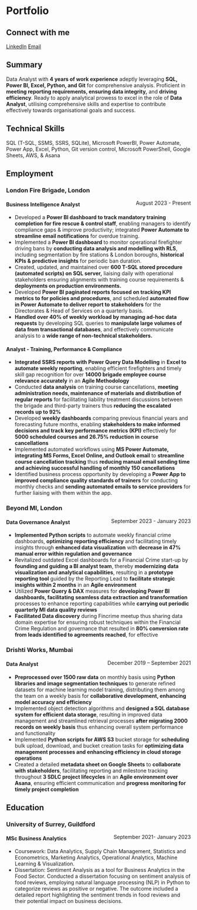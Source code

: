 # Portfolio
## Connect with me
[LinkedIn](https://www.linkedin.com/in/joshua-fernandes-a31957178/)
[Email](mailto:joshrf98@yahoo.co.in)
## Summary
Data Analyst with **4 years of work experience** adeptly leveraging **SQL, Power
BI, Excel, Python, and Git** for comprehensive analysis. Proficient in **meeting reporting requirements,
ensuring data integrity,** and **driving efficiency**. Ready to apply analytical prowess to excel in
the role of **Data Analyst**, utilising comprehensive skills and expertise
to contribute effectively towards organisational goals and success.

## Technical Skills
SQL (T-SQL, SSMS, SSRS, SQLite), Microsoft PowerBI, Power Automate, Power App, Excel, Python, Git version control, Microsoft PowerShell,
Google Sheets, AWS, & Asana

## Employment
### London Fire Brigade, London 
<span style="float: right;">August 2023 - Present</span>
#### Business Intelligence Analyst
-	Developed a **Power BI dashboard to track mandatory training completion for fire rescue & control staff**, enabling managers to identify compliance gaps & improve productivity; integrated **Power Automate to streamline email notifications** for overdue training.
-	Implemented a **Power BI dashboard** to monitor operational firefighter driving bans by **conducting data analysis and modelling with RLS**, including segmentation by fire stations & London boroughs, **historical KPIs & predictive insights** for periodic ban duration.
-	Created, updated, and maintained over **600 T-SQL stored procedure (automated scripts) on SQL server,** liaising daily with operational stakeholders ensuring alignments with training course requirements & **deployments on production environments.**
-	Developed **Power BI paginated reports focused on tracking KPI metrics to for policies and procedures**, and scheduled **automated flow in Power Automate to deliver report to stakeholders** for the Directorates & Head of Services on a quarterly basis.
-	**Handled over 40% of weekly workload by managing ad-hoc data requests** by developing SQL queries to **manipulate large volumes of data from transactional databases**, and effectively communicate analysis to a **wide range of non-technical stakeholders.**

#### Analyst - Training, Performance & Compliance
- **Integrated SSRS reports with Power Query Data Modelling** in **Excel to automate weekly 
reporting**, enabling efficient firefighters and timely skill gap recognition
for over **14000 brigade employee course relevance accurately** in an **Agile Methodology**
- Conducted **data analysis** on training course cancellations, **meeting administration needs,
maintenance of materials and distribution of regular reports** for facilitating liability
treatment discussions between the brigade and third-party trainers thus **reducing the
escalated records up to 92%**
- Developed **weekly dashboards** comparing previous financial years and forecasting future
months, enabling **stakeholders to make informed decisions and track key performance
metrics (KPI)** effectively for **5000 scheduled courses and 26.75% reduction in course
cancellations**
- Implemented automated workflows using **MS Power Automate, integrating MS Forms,
Excel Online, and Outlook email** to **streamline course cancellation tracking** thus
**reducing manual email sending time and achieving successful handling of monthly 150
cancellations**
- Identified business process opportunity by developing a **Power App to improved compliance
quality standards of trainers** for conducting monthly checks and **sending automated emails to service providers** for
further liaising with them within the app.

### Beyond MI, London
<span style="float: right;">September 2023 - January 2023</span>
#### Data Governance Analyst
- **Implemented Python scripts** to automate weekly financial crime dashboards,
**optimizing reporting efficiency** and facilitating timely insights through **enhanced
data visualization** with **decrease in 47% manual error within regulation and
governance**
- Revitalized outdated Excel dashboards for a Financial Crime start-up by **founding and
guiding a BI analyst team**, thereby **modernizing data visualization and analytical
capabilities**, resulting in a **prototype reporting tool** guided by the Reporting Lead to
**facilitate strategic insights within 2 months** in an **Agile environment**
- Utilized **Power Query & DAX** measures for **developing Power BI dashboards,
facilitating seamless data extraction and transformation** processes to enhance
reporting capabilities while **carrying out periodic quarterly MI data quality reviews**
- **Facilitated Data discovery** during Fincrime meetup thus sharing data domain expertise
for ensuring robust techniques within the Financial Crime Regulation and governance
that resulted in **80% conversion rate from leads identified to agreements reached**, for
effective

### Drishti Works, Mumbai
<span style="float: right;">December 2019 – September 2021</span>
#### Data Analyst
- **Preprocessed over 1500 raw data** on monthly basis using **Python libraries and image
segmentation techniques** to generate refined datasets for machine learning model
training, distributing them among the team on a weekly basis for **collaborative
development, enhancing model accuracy and efficiency**
- Implemented object detection algorithms and **designed a SQL database system for
efficient data storage**, resulting in improved data management and streamlined
retrieval processes **after migrating 2000 records on weekly basis** thus enhancing overall system
performance and functionality
- Implemented **Python scripts for AWS S3** bucket storage for **scheduling** bulk upload,
download, and bucket creation tasks for **optimizing data management processes and
enhancing efficiency in cloud storage operations**
- Created a detailed **metadata sheet on Google Sheets** to **collaborate with
stakeholders**, facilitating reporting and milestone tracking throughout **3 SDLC
project lifecycles** in an **Agile environment over Asana**, ensuring efficient
communication and **progress monitoring for timely project completion**

## Education
### University of Surrey, Guildford
<span style="float: right;">September 2021- January 2023</span>
#### MSc Business Analytics
- Coursework: Data Analytics, Supply Chain Management, Statistics and Econometrics,
Marketing Analytics, Operational Analytics, Machine Learning & Visualization.
- Dissertation: Sentiment Analysis as a tool for Business Analytics in the Food Sector.
Conducted a dissertation focusing on sentiment analysis of food reviews, employing
natural language processing (NLP) in Python to categorize reviews as positive or
negative. The outcome included a detailed report highlighting the sentiment trends in
food reviews and their potential impact on business decisions.
